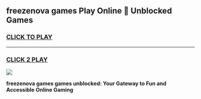 
## freezenova games Play Online 👋 Unblocked Games
<h3>
<a href="https://premium.freeplayer.one?title=freezenova_games&ref=19F">CLICK TO PLAY</a></h3>
<hr>

<h3>
<a href="https://premium.freeplayer.one?title=freezenova_games&ref=19F">CLICK 2 PLAY</a>
  
</h3>

<a href="https://premium.freeplayer.one?title=freezenova_games&ref=19F"><img src="https://clearcache.store/games.png"></a>


**freezenova games games unblocked: Your Gateway to Fun and Accessible Online Gaming**
